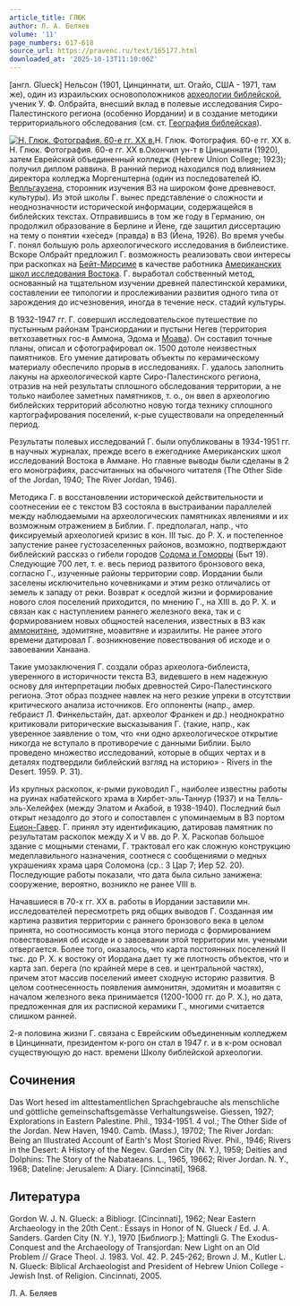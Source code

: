 ```yaml
---
article_title: ГЛЮК
author: Л. А. Беляев
volume: '11'
page_numbers: 617-618
source_url: https://pravenc.ru/text/165177.html
downloaded_at: '2025-10-13T11:10:06Z'
---
```


[англ. Glueck] Нельсон (1901, Цинциннати, шт. Огайо, США - 1971, там же), один из израильских основоположников [археологии библейской](<https://pravenc.ru/text/археологии библейской.html>), ученик У. Ф. Олбрайта, внесший вклад в полевые исследования Сиро-Палестинского региона (особенно Иордании) и в создание методики территориального обследования (см. ст. [География библейская](<https://pravenc.ru/text/География библейская.html>)).

[![Н. Глюк. Фотография. 60-е гг. ХХ в.](https://pravenc.ru/data/560/469/1234/i200.jpg "Кликните для увеличения картинки")](https://pravenc.ru/data/560/469/1234/i400.jpg)Н. Глюк. Фотография. 60-е гг. ХХ в.  
Н. Глюк. Фотография. 60-е гг. ХХ в.Окончил ун-т в Цинциннати (1920), затем Еврейский объединенный колледж (Hebrew Union College; 1923); получил диплом раввина. В ранний период находился под влиянием директора колледжа Моргенштерна (один из последователей Ю. [Велльгаузена](https://pravenc.ru/text/Велльгаузен.html), сторонник изучения ВЗ на широком фоне древневост. культуры). Из этой школы Г. вынес представление о сложности и неоднозначности исторической информации, содержащейся в библейских текстах. Отправившись в том же году в Германию, он продолжил образование в Берлине и Йене, где защитил диссертацию на тему о понятии «хе́сед» (правда) в ВЗ (Йена, 1926). Во время учебы Г. понял большую роль археологического исследования в библеистике. Вскоре Олбрайт предложил Г. возможность реализовать свои интересы при раскопках на [Бейт-Мирсиме](https://pravenc.ru/text/Бейт-Мирсиме.html) в качестве работника [Американских школ исследования Востока](<https://pravenc.ru/text/Американских школ исследования Востока.html>). Г. выработал собственный метод, основанный на тщательном изучении древней палестинской керамики, составлении ее типологии и прослеживании развития одного типа от зарождения до исчезновения, иногда в течение неск. стадий культуры.

В 1932-1947 гг. Г. совершил исследовательское путешествие по пустынным районам Трансиордании и пустыни Негев (территория ветхозаветных гос-в Аммона, Эдома и [Моава](https://pravenc.ru/text/Моава.html)). Он составил точные планы, описал и сфотографировал ок. 1500 дотоле неизвестных памятников. Его умение датировать объекты по керамическому материалу обеспечило прорыв в исследованиях. Г. удалось заполнить лакуны на археологической карте Сиро-Палестинского региона, отразив на ней результаты сплошного обследования территории, а не только наиболее заметных памятников, т. о., он ввел в археологию библейских территорий абсолютно новую тогда технику сплошного картографирования поселений, к-рые существовали на определенный период.

Результаты полевых исследований Г. были опубликованы в 1934-1951 гг. в научных журналах, прежде всего в ежегоднике Американских школ исследований Востока в Аммане. Но главные выводы были сделаны в 2 его монографиях, рассчитанных на обычного читателя (The Other Side of the Jordan, 1940; The River Jordan, 1946).

Методика Г. в восстановлении исторической действительности и соотнесении ее с текстом ВЗ состояла в выстраивании параллелей между наблюдаемыми на археологических памятниках явлениями и их возможным отражением в Библии. Г. предполагал, напр., что фиксируемый археологией кризис в кон. III тыс. до Р. Х. и постепенное запустение ранее густозаселенных районов, возможно, подтверждают библейский рассказ о гибели городов [Содома и Гоморры](<https://pravenc.ru/text/Содома и Гоморры.html>) (Быт 19). Следующие 700 лет, т. е. весь период развитого бронзового века, согласно Г., изученные районы территории совр. Иордании были заселены исключительно кочевниками и этим резко отличались от земель к западу от реки. Возврат к оседлой жизни и формирование нового слоя поселений приходится, по мнению Г., на XIII в. до Р. Х. и связан как с наступлением раннего железного века, так и с формированием новых общностей населения, известных в ВЗ как [аммонитяне](https://pravenc.ru/text/аммонитяне.html), эдомитяне, моавитяне и израилиты. Не ранее этого времени датировал Г. возникновение повествования об исходе и о завоевании Ханаана.

Такие умозаключения Г. создали образ археолога-библеиста, уверенного в историчности текста ВЗ, видевшего в нем надежную основу для интерпретации любых древностей Сиро-Палестинского региона. Этот образ позднее навлек на него резкие упреки в отсутствии критического анализа источников. Его оппоненты (напр., амер. гебраист Л. Финкельстайн, дат. археолог Франкен и др.) неоднократно критиковали риторические высказывания Г. (такие, напр., как уверенное заявление о том, что «ни одно археологическое открытие никогда не вступало в противоречие с данными Библии. Было проведено множество исследований, которые в общих чертах и в деталях подтвердили библейский взгляд на историю» - Rivers in the Desert. 1959. P. 31).

Из крупных раскопок, к-рыми руководил Г., наиболее известны работы на руинах набатейского храма в Хирбет-эль-Таннур (1937) и на Телль-эль-Хелейфех (между Элатом и Акабой, в 1938-1940). Последний был открыт незадолго до этого и сопоставлен с упоминаемым в ВЗ портом [Ецион-Гавер](https://pravenc.ru/text/Ецион-Гавер.html). Г. принял эту идентификацию, датировав памятник по результатам раскопок между Х и V вв. до Р. Х. Раскопав большое здание с мощными стенами, Г. трактовал его как сложную конструкцию медеплавильного назначения, соотнеся с сообщениями о медных украшениях храма царя Соломона (ср.: 3 Цар 7; Иер 52. 20). Последующие работы показали, что дата была сильно занижена: сооружение, вероятно, возникло не ранее VIII в.

Начавшиеся в 70-х гг. XX в. работы в Иордании заставили мн. исследователей пересмотреть ряд общих выводов Г. Созданная им картина развития территории с раннего бронзового века в целом принята, но соотносимость конца этого периода с формированием повествования об исходе и о завоевании этой территории мн. учеными отвергается. Более того, оказалось, что карта постоянных поселений II тыс. до Р. Х. к востоку от Иордана дает ту же плотность объектов, что и карта зап. берега (по крайней мере в сев. и центральной частях), причем этот массив поселений имеет сходную историю развития. В целом соотнесенность появления аммонитян, эдомитян и моавитян с началом железного века принимается (1200-1000 гг. до Р. Х.), но дата, предложенная для их расписной керамики Г., многими считается слишком ранней.

2-я половина жизни Г. связана с Еврейским объединенным колледжем в Цинциннати, президентом к-рого он стал в 1947 г. и в к-ром основал существующую до наст. времени Школу библейской археологии.

## Сочинения

Das Wort hesed im alttestamentlichen Sprachgebrauche als menschliche und göttliche gemeinschaftsgemässe Verhaltungsweise. Giessen, 1927; Explorations in Eastern Palestine. Phil., 1934-1951. 4 vol.; The Other Side of the Jordan. New Haven, 1940. Camb. (Mass.), 19702; The River Jordan: Being an Illustrated Account of Earth's Most Storied River. Phil., 1946; Rivers in the Desert: A History of the Negev. Garden City (N. Y.), 1959; Deities and Dolphins: The Story of the Nabataeans. L., 1965, 19662; River Jordan. N. Y., 1968; Dateline: Jerusalem: A Diary. [Cinncinati], 1968.

## Литература

Gordon W. J. N. Glueck: a Bibliogr. [Cincinnati], 1962; Near Eastern Archaeology in the 20th Cent.: Essays in Honor of N. Glueck / Ed. J. A. Sanders. Garden City (N. Y.), 1970 [Библиогр.]; Mattingli G. The Exodus-Conquest and the Archaeology of Transjordan: New Light on an Old Problem // Grace Theol. J. 1983. Vol. 42. P. 245-262; Brown J. M., Kutler L. N. Glueck: Biblical Archaeologist and President of Hebrew Union College - Jewish Inst. of Religion. Cincinnati, 2005.

Л. А. Беляев
